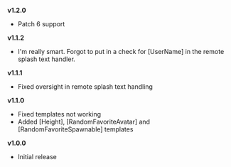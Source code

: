 **v1.2.0**
* Patch 6 support

**v1.1.2**
* I'm really smart. Forgot to put in a check for [UserName] in the remote splash text handler.

**v1.1.1**
* Fixed oversight in remote splash text handling

**v1.1.0**
* Fixed templates not working
* Added [Height], [RandomFavoriteAvatar] and [RandomFavoriteSpawnable] templates

**v1.0.0**
* Initial release